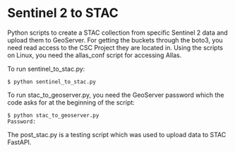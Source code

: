 # Sentinel 2 to STAC

Python scripts to create a STAC collection from specific Sentinel 2 data and upload them to GeoServer. For getting the buckets through the boto3, you need read access to the CSC Project they are located in. Using the scripts on Linux, you need the allas_conf script for accessing Allas.

To run sentinel_to_stac.py:
```
$ python sentinel_to_stac.py
```
To run stac_to_geoserver.py, you need the GeoServer password which the code asks for at the beginning of the script:
```
$ python stac_to_geoserver.py
Password:
```
The post_stac.py is a testing script which was used to upload data to STAC FastAPI.
